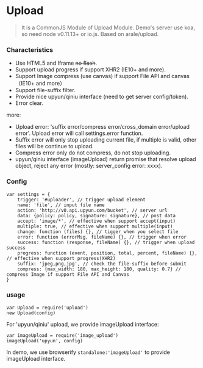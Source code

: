 # Upload
> It is a CommonJS Module of Upload Module.
Demo's server use koa, so need node v0.11.13+ or io.js.
Based on arale/upload.

### Characteristics
* Use HTML5 and Iframe <s>no flash</s>.
* Support upload progress if support XHR2 (IE10+ and more).
* Support Image compress (use canvas) if support File API and canvas（IE10+ and more）
* Support file-suffix filter.
* Provide nice upyun/qiniu interface (need to get server config/token).
* Error clear.

more:
* Upload error: 'suffix error/compress error/cross_domain error/upload error'. Upload error will call settings.error function.
* Suffix error will only stop uploading current file, if multiple is valid, other files will be continue to upload.
* Compress error only do not compress, do not stop uploading.
* upyun/qiniu interface (imageUpload) return promise that resolve upload object, reject any error (mostly: server_config error: xxxx).

### Config
    var settings = {
        trigger: '#uploader', // trigger upload element
        name: 'file', // input file name
        action: 'http://v0.api.upyun.com/bucket', // server url
        data: {policy: policy, signature: signature}, // post data
        accept: 'image/*', // effective when support accept(input)
        multiple: true, // effective when support multiple(input)
        change: function (files) {}, // tigger when you select file
        error: function (errorMsg, fileName) {}, // trigger when error
        success: function (response, fileName) {}, // trigger when upload success
        progress: function (event, position, total, percent, fileName) {}, // effective when support progress(XHR2)
        suffix: 'jpeg,png,jpg', // check the file-suffix before submit
        compress: {max_width: 180, max_height: 180, quality: 0.7} // compress Image if support File API and Canvas
    }

### usage
    var Upload = require('upload')
    new Upload(config)
For 'upyun/qiniu' upload, we provide imageUpload interface:

    var imageUpload = require('image_upload')
    imageUpload('upyun', config)
In demo, we use browserify `standalone:'imageUpload'` to provide imageUpload interface.

